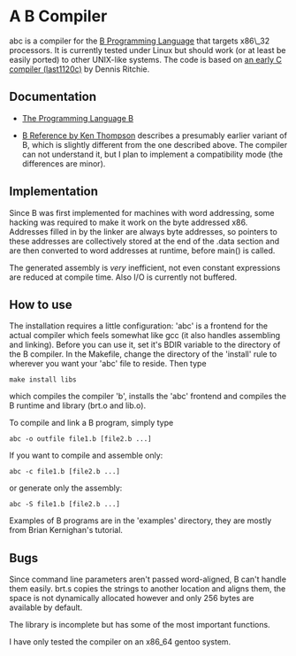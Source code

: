 A B Compiler
============

abc is a compiler for the [B Programming Language](http://en.wikipedia.org/wiki/B_(programming_language)) that targets x86\_32 processors. It is currently tested under Linux but should work (or at least be easily ported) to other UNIX-like systems. The code is based on [an early C compiler (last1120c)](http://www.cs.bell-labs.com/who/dmr/primevalC.html) by Dennis Ritchie.

Documentation
-------------

* [The Programming Language B](http://cm.bell-labs.com/cm/cs/who/dmr/bintro.html)

* [B Reference by Ken Thompson](http://cm.bell-labs.com/cm/cs/who/dmr/kbman.html) describes a presumably earlier variant of B, which is slightly different from the one described above. The compiler can not understand it, but I plan to implement a compatibility mode (the differences are minor).

Implementation
--------------

Since B was first implemented for machines with word addressing, some hacking was required to make it work on the byte addressed x86. Addresses filled in by the linker are always byte addresses, so pointers to these addresses are collectively stored at the end of the .data section and are then converted to word addresses at runtime, before main() is called.

The generated assembly is *very* inefficient, not even constant expressions are reduced at compile time. Also I/O is currently not buffered.

How to use
----------

The installation requires a little configuration:
'abc' is a frontend for the actual compiler which feels somewhat like gcc (it also handles assembling and linking). Before you can use it, set it's BDIR variable to the directory of the B compiler.
In the Makefile, change the directory of the 'install' rule to wherever you want your 'abc' file to reside.
Then type

	make install libs

which compiles the compiler 'b', installs the 'abc' frontend and compiles the B runtime and library (brt.o and lib.o).

To compile and link a B program, simply type

	abc -o outfile file1.b [file2.b ...]

If you want to compile and assemble only:

	abc -c file1.b [file2.b ...]

or generate only the assembly:

	abc -S file1.b [file2.b ...]

Examples of B programs are in the 'examples' directory, they are mostly from Brian Kernighan's tutorial.

Bugs
----

Since command line parameters aren't passed word-aligned, B can't handle them easily. brt.s copies the strings to another location and aligns them, the space is not dynamically allocated however and only 256 bytes are available by default.

The library is incomplete but has some of the most important functions.

I have only tested the compiler on an x86\_64 gentoo system.
